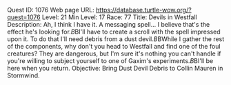 Quest ID: 1076
Web page URL: https://database.turtle-wow.org/?quest=1076
Level: 21
Min Level: 17
Race: 77
Title: Devils in Westfall
Description: Ah, I think I have it. A messaging spell... I believe that's the effect he's looking for.$B$BI'll have to create a scroll with the spell impressed upon it. To do that I'll need debris from a dust devil.$B$BWhile I gather the rest of the components, why don't you head to Westfall and find one of the foul creatures? They are dangerous, but I'm sure it's nothing you can't handle if you're willing to subject yourself to one of Gaxim's experiments.$B$BI'll be here when you return.
Objective: Bring Dust Devil Debris to Collin Mauren in Stormwind.
